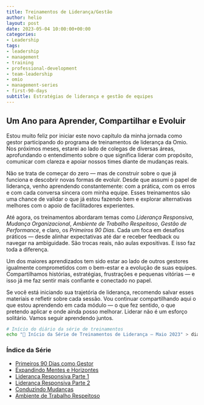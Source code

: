 ```yaml
---
title: Treinamentos de Liderança/Gestão
author: helio
layout: post
date: 2023-05-04 10:00:00+00:00
categories:
- Leadership
tags:
- leadership
- management
- training
- professional-development
- team-leadership
- omio
- management-series
- first-90-days
subtitle: Estratégias de liderança e gestão de equipes
---
```


## Um Ano para Aprender, Compartilhar e Evoluir

Estou muito feliz por iniciar este novo capítulo da minha jornada como gestor participando do programa de treinamentos de liderança da Omio. Nos próximos meses, estarei ao lado de colegas de diversas áreas, aprofundando o entendimento sobre o que significa liderar com propósito, comunicar com clareza e apoiar nossos times diante de mudanças reais.

Não se trata de começar do zero — mas de construir sobre o que já funciona e descobrir novas formas de evoluir. Desde que assumi o papel de liderança, venho aprendendo constantemente: com a prática, com os erros e com cada conversa sincera com minha equipe. Esses treinamentos são uma chance de validar o que já estou fazendo bem e explorar alternativas melhores com o apoio de facilitadores experientes.

Até agora, os treinamentos abordaram temas como _Liderança Responsiva_, _Mudança Organizacional_, _Ambiente de Trabalho Respeitoso_, _Gestão de Performance_, e claro, os _Primeiros 90 Dias_. Cada um foca em desafios práticos — desde alinhar expectativas até dar e receber feedback ou navegar na ambiguidade. São trocas reais, não aulas expositivas. E isso faz toda a diferença.

Um dos maiores aprendizados tem sido estar ao lado de outros gestores igualmente comprometidos com o bem-estar e a evolução de suas equipes. Compartilhamos histórias, estratégias, frustrações e pequenas vitórias — e isso já me faz sentir mais confiante e conectado no papel.

Se você está iniciando sua trajetória de liderança, recomendo salvar esses materiais e refletir sobre cada sessão. Vou continuar compartilhando aqui o que estou aprendendo em cada módulo — o que fez sentido, o que pretendo aplicar e onde ainda posso melhorar. Liderar não é um esforço solitário. Vamos seguir aprendendo juntos.

```bash
# Início do diário da série de treinamentos
echo "📘 Início da Série de Treinamentos de Liderança – Maio 2023" > diario_treinamento.txt
```

### Índice da Série

- [Primeiros 90 Dias como Gestor](/pt/posts/2023-05-05-managers-first-90-days-intro/)
- [Expandindo Mentes e Horizontes](/pt/posts/2023-06-20-grow-their-minds-expand-horizons/)
- [Liderança Responsiva Parte 1](/pt/posts/2023-07-05-responsive-leadership-part1/)
- [Liderança Responsiva Parte 2](/pt/posts/2023-07-06-responsive-leadership-part2/)
- [Conduzindo Mudanças](/pt/posts/2023-11-08-leading-change/)
- [Ambiente de Trabalho Respeitoso](/pt/posts/2023-02-21-respectful-workplace/)
